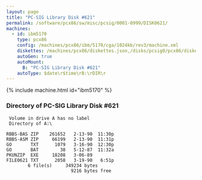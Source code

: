 ```yaml
---
layout: page
title: "PC-SIG Library Disk #621"
permalink: /software/pcx86/sw/misc/pcsig/0001-0999/DISK0621/
machines:
  - id: ibm5170
    type: pcx86
    config: /machines/pcx86/ibm/5170/cga/1024kb/rev3/machine.xml
    diskettes: /machines/pcx86/diskettes.json,/disks/pcsig0/pcx86/diskettes.json
    autoGen: true
    autoMount:
      B: "PC-SIG Library Disk #621"
    autoType: $date\r$time\rB:\rDIR\r
---
```


{% include machine.html id="ibm5170" %}

### Directory of PC-SIG Library Disk #621

     Volume in drive A has no label
     Directory of A:\

    RBBS-BAS ZIP    261652   2-13-90  11:30p
    RBBS-ASM ZIP     66199   2-13-90  11:31p
    GO       TXT      1079   3-16-90  12:30p
    GO       BAT        38   5-12-87  11:32a
    PKUNZIP  EXE     18208   3-06-89
    FILE0621 TXT      2058   3-19-90   6:51p
            6 file(s)     349234 bytes
                            9216 bytes free
